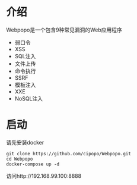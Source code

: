 # 介绍

Webpopo是一个包含9种常见漏洞的Web应用程序
- 弱口令
- XSS
- SQL注入
- 文件上传
- 命令执行
- SSRF
- 模板注入
- XXE
- NoSQL注入

# 启动

请先安装docker

```
git clone https://github.com/cipopo/Webpopo.git
cd Webpopo
docker-compose up -d
```

访问http://192.168.99.100:8888



